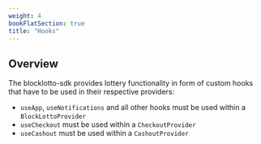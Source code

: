 ```yaml
---
weight: 4
bookFlatSection: true
title: "Hooks"
---
```


## Overview

The blocklotto-sdk provides lottery functionality in form of custom hooks that have to be used in their respective providers:

* `useApp`, `useNotifications` and all other hooks must be used within a `BlockLottoProvider`
* `useCheckout` must be used within a `CheckoutProvider`
* `useCashout` must be used within a `CashoutProvider`
